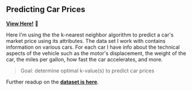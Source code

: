 ## Predicting Car Prices

**[View Here!](https://nbviewer.jupyter.org/github/epatter1/predicting_car_prices/blob/master/Predicting%20Car%20Prices_KNN.ipynb)** :eyes:

Here I'm using the the k-nearest neighbor algorithm to predict a car's market price using its attributes. The data set I work with contains information on various cars. For each car I have info about the technical aspects of the vehicle such as the motor's displacement, the weight of the car, the miles per gallon, how fast the car accelerates, and more.

> Goal: determine optimal k-value(s) to predict car prices

Further readup on the **[dataset is here](https://archive.ics.uci.edu/ml/datasets/automobile)**.
